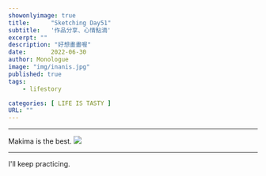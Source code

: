 ```yaml
---
showonlyimage: true
title:      "Sketching Day51"
subtitle:   '作品分享、心情點滴'
excerpt: ""
description: "好想畫畫喔"
date:       2022-06-30
author: Monologue    
image: "img/inanis.jpg"
published: true 
tags:
    - lifestory

categories: [ LIFE IS TASTY ]
URL: ""
---
```

***


Makima is the best.
![](/blog/sketch/d51-1.jpg)  

***
I'll keep practicing.
<!--more-->

